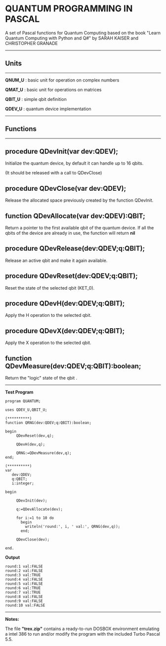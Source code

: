 # QUANTUM PROGRAMMING IN PASCAL

A set of Pascal functions for Quantum Computing based on the book "Learn Quantum Computing with Python and Q#" by SARAH KAISER and CHRISTOPHER GRANADE

---
## Units
---

**QNUM_U** : basic unit for operation on complex numbers

**QMAT_U** : basic unit for operations on matrices

**QBIT_U** : simple qbit definition

**QDEV_U** : quantum device implementation

---
## Functions
---

## procedure QDevInit(var dev:QDEV);

Initialize the quantum device, by default it can handle up to 16 qbits.

(It should be released with a call to QDevClose)

## procedure QDevClose(var dev:QDEV);

Release the allocated space previously created by the function QDevInit.

## function QDevAllocate(var dev:QDEV):QBIT;

Return a pointer to the first available qbit of the quantum device.
If all the qbits of the device are already in use, the function will return **nil** 

## procedure QDevRelease(dev:QDEV;q:QBIT);

Release an active qbit and make it again available.

## procedure QDevReset(dev:QDEV;q:QBIT);

Reset the state of the selected qbit (KET_0).

## procedure QDevH(dev:QDEV;q:QBIT);

Apply the H operation to the selected qbit.

## procedure QDevX(dev:QDEV;q:QBIT);

Apply the X operation to the selected qbit.

## function QDevMeasure(dev:QDEV;q:QBIT):boolean;

Return the "logic" state of the qbit .

---
**Test Program**

```
program QUANTUM;

uses QDEV_U,QBIT_U;

(**********)
function QRNG(dev:QDEV;q:QBIT):boolean;

begin
     QDevReset(dev,q);

     QDevH(dev,q);

     QRNG:=QDevMeasure(dev,q);
end;

(**********)
var
   dev:QDEV;
   q:QBIT;
   i:integer;

begin

     QDevInit(dev);

     q:=QDevAllocate(dev);

     for i:=1 to 10 do
       begin
         writeln('round:', i, ' val:', QRNG(dev,q));
       end;

     QDevClose(dev);

end.
```
**Output**
```
round:1 val:FALSE
round:2 val:FALSE
round:3 val:TRUE
round:4 val:FALSE
round:5 val:FALSE
round:6 val:TRUE
round:7 val:TRUE
round:8 val:FALSE
round:9 val:FALSE
round:10 val:FALSE
```

---
**Notes:**

The file __"trex.zip"__ contains a ready-to-run DOSBOX environment emulating a intel 386 to run and/or modify the program with the included Turbo Pascal 5.5.




